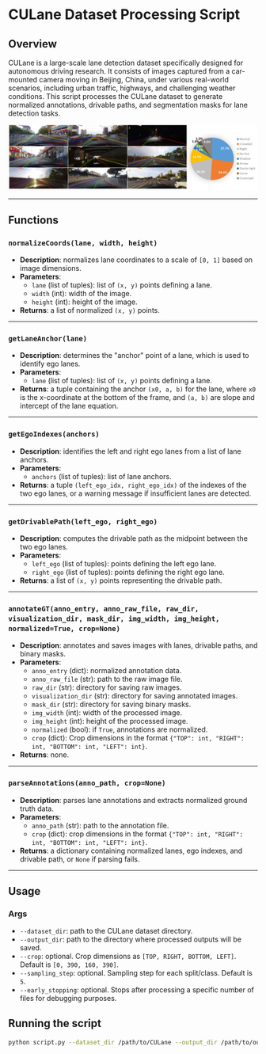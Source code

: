 # CULane Dataset Processing Script

## Overview

CULane is a large-scale lane detection dataset specifically designed for autonomous driving research. It consists of images captured from a car-mounted camera moving in Beijing, China, under various real-world scenarios, including urban traffic, highways, and challenging weather conditions. This script processes the CULane dataset to generate normalized annotations, drivable paths, and segmentation masks for lane detection tasks.

![alt text](../../../Media/CULane_dataset_preview.png)

---

## Functions

### `normalizeCoords(lane, width, height)`
- **Description**: normalizes lane coordinates to a scale of `[0, 1]` based on image dimensions.
- **Parameters**:
  - `lane` (list of tuples): list of `(x, y)` points defining a lane.
  - `width` (int): width of the image.
  - `height` (int): height of the image.
- **Returns**: a list of normalized `(x, y)` points.

---

### `getLaneAnchor(lane)`
- **Description**: determines the "anchor" point of a lane, which is used to identify ego lanes.
- **Parameters**:
  - `lane` (list of tuples): list of `(x, y)` points defining a lane.
- **Returns**: a tuple containing the anchor `(x0, a, b)` for the lane, where `x0` is the x-coordinate at the bottom of the frame, and `(a, b)` are slope and intercept of the lane equation.

---

### `getEgoIndexes(anchors)`
- **Description**: identifies the left and right ego lanes from a list of lane anchors.
- **Parameters**:
  - `anchors` (list of tuples): list of lane anchors.
- **Returns**: a tuple `(left_ego_idx, right_ego_idx)` of the indexes of the two ego lanes, or a warning message if insufficient lanes are detected.

---

### `getDrivablePath(left_ego, right_ego)`
- **Description**: computes the drivable path as the midpoint between the two ego lanes.
- **Parameters**:
  - `left_ego` (list of tuples): points defining the left ego lane.
  - `right_ego` (list of tuples): points defining the right ego lane.
- **Returns**: a list of `(x, y)` points representing the drivable path.

---

### `annotateGT(anno_entry, anno_raw_file, raw_dir, visualization_dir, mask_dir, img_width, img_height, normalized=True, crop=None)`
- **Description**: annotates and saves images with lanes, drivable paths, and binary masks.
- **Parameters**:
  - `anno_entry` (dict): normalized annotation data.
  - `anno_raw_file` (str): path to the raw image file.
  - `raw_dir` (str): directory for saving raw images.
  - `visualization_dir` (str): directory for saving annotated images.
  - `mask_dir` (str): directory for saving binary masks.
  - `img_width` (int): width of the processed image.
  - `img_height` (int): height of the processed image.
  - `normalized` (bool): if `True`, annotations are normalized.
  - `crop` (dict): Crop dimensions in the format `{"TOP": int, "RIGHT": int, "BOTTOM": int, "LEFT": int}`.
- **Returns**: none.

---

### `parseAnnotations(anno_path, crop=None)`
- **Description**: parses lane annotations and extracts normalized ground truth data.
- **Parameters**:
  - `anno_path` (str): path to the annotation file.
  - `crop` (dict): crop dimensions in the format `{"TOP": int, "RIGHT": int, "BOTTOM": int, "LEFT": int}`.
- **Returns**: a dictionary containing normalized lanes, ego indexes, and drivable path, or `None` if parsing fails.

---

## Usage

### Args
- `--dataset_dir`: path to the CULane dataset directory.
- `--output_dir`: path to the directory where processed outputs will be saved.
- `--crop`: optional. Crop dimensions as `[TOP, RIGHT, BOTTOM, LEFT]`. Default is `[0, 390, 160, 390]`.
- `--sampling_step`: optional. Sampling step for each split/class. Default is `5`.
- `--early_stopping`: optional. Stops after processing a specific number of files for debugging purposes.

## Running the script

```bash
python script.py --dataset_dir /path/to/CULane --output_dir /path/to/output
